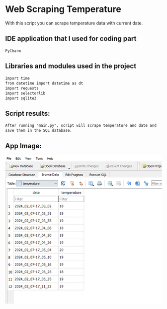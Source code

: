 # Web Scraping Temperature

With this script you can scrape temperature data with current date.

## IDE application that I used for coding part
```
PyCharm
```
## Libraries and modules used in the project
```
import time
from datetime import datetime as dt
import requests
import selectorlib
import sqlite3
```

## Script results:
```
After running "main.py", script will scrape temperature and date and save them in the SQL database.
```
## App Image:
<img src="https://github.com/kixelo/WebScrapingTemperature/blob/master/sqlite_temperature.PNG" />
